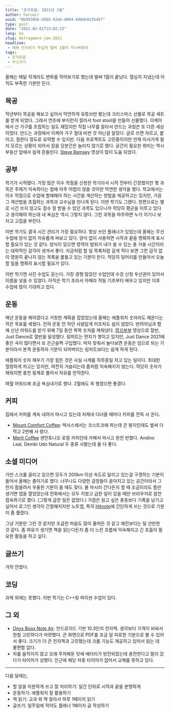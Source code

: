 ```yaml
---
title: "조각모음: 2021년 1월"
author: haruair
uuid: "0b9930b6-d565-42e6-8064-4d8de915b4b7"
type: post
date: "2021-02-01T13:02:23"
lang: ko
slug: defragment-jan-2021
headline:
 - 새해 인사하기 무섭게 벌써 1월이 지나버렸네
tags:
 - 조각모음
 - 부스러기
---
```


올해는 매달 작게라도 변화를 적어보기로 했는데 벌써 1월이 끝났다. 열심히 지냈는데 아직도 부족한 기분만 든다.

## 목공

작년부터 목공을 해보고 싶어서 막연하게 유튜브만 봤는데 크리스마스 선물로 목공 세트를 받게 되었다. 그래서 연초에 부지런히 잘라서 foot stool을 만들어 선물했다. 이케아에서 산 가구를 조립하는 일도 재밌지만 직접 나무를 잘라서 만드는 과정은 또 다른 세상이었다. 만드는 과정에서 이케아 가구 절대 비싼 것 아닌걸 알았다. 글로 쓰면 자르고, 붙이고, 칠한다 정도로 요약할 수 있지만. 다음 프로젝트도 고민중이지만 언제 이사가게 될 지 모르는 상황이 되어서 짐을 당분간은 늘리지 않기로 했다. 공간이 필요한 취미는 역시 부동산 앞에서 쉽게 흔들린다. [Steve Ramsey](https://www.youtube.com/channel/UCBB7sYb14uBtk8UqSQYc9-w) 영상이 많이 도움 되었다.

## 공부

학기가 시작됐다. 가장 많은 이수 학점을 신청한 학기라서 시작 전부터 긴장했지만 몇 과목은 주제가 익숙하다는 점에 아주 어렵지 않을 것이란 막연한 생각을 했다. 학교에서는 이수 학점으로 수업에 할애해야 하는 시간을 계산하는 방법을 제공하고는 있지만, 가끔 그 계산법을 초월하는 과목과 교수님을 만나게 된다. 이번 학기도 그랬다. 한편으로는 별로 시간 쓰지 않고도 점수 잘 받을 수 있던 과목도 있으니까 적당히 평균을 이루고 있다고 생각해야 하는데 내 욕심은 역시 그렇지 않다. 그런 과목을 마주하면 누가 이기나 보자고 고집을 부린다.

이번 학기도 결국 시간 관리가 가장 중요하다. 항상 쓰던 플래너가 있었는데 올해는 무선 수첩에 양식 없이 자유롭게 써보고 있다. 양식 없이 사용하면 시작과 끝을 명확하게 표시할 필요가 있는 것 같다. 양식이 있으면 영역의 범위가 내가 쓸 수 있는 총 가용 시간이라는 대략적인 감각이 생겨서 좋다. 지금처럼 할 일 목록처럼 길게 적다 보면 그런 감각 없이 영원히 끝나지 않는 목록을 붙들고 있는 기분이 든다. 적당히 덩어리를 만들어서 오늘 할 일을 명확히 표시할 필요가 있다.

이번 학기엔 사진 수업도 듣는다. 가장 경쟁 많았던 수업인데 수강 신청 우선권이 있어서 이름을 넣을 수 있었다. 아직은 학기 초라서 카메라 작동 기초부터 배우고 있지만 이후 수업에 많이 기대하고 있다.

## 운동

매년 운동을 해야겠다고 거창한 계획을 잡았었는데 올해는 애플워치 숫자라도 채운다는 작은 목표를 세웠다. 전혀 운동 안 하던 사람답게 이조차도 쉽지 않았다. 반려자님과 함께 신년 어워드를 받기 위해 7일 동안 꽉꽉 숫자를 채워냈다. [땅끄부부](https://www.youtube.com/c/thankyoububu) 영상으로 절반, Just Dance로 절반을 달성했다. 링피트는 먼지가 쌓이고 있지만, Just Dance 2021에 좋은 곡이 많다면서 또 은근슬쩍 구입했다. 박자 맞춰서 놀다보면 운동은 덤으로 되는 기분이라서 본격 운동하자 기분이 되어버리는 링피트보다는 쉽게 하게 된다.

애플워치 숫자 채우기 가장 힘든 것은 사실 시계를 하루종일 차고 있는 일이다. 최대한 헐렁하게 차고는 있지만, 여전히 거슬리는데 좀처럼 익숙해지지 않는다. 적당히 숫자가 채워지면 충전 핑계로 풀어서 자유를 만끽한다.

매월 어워드에 조금 욕심내기로 했다. 2월에도 꼭 챙겼으면 좋겠다.

## 커피

집에서 커피를 계속 내려서 마시고 있는데 처제네 다녀올 때마다 커피를 잔뜩 사 온다.

- [Mount Comfort Coffee](https://www.amazon.com/Mount-Comfort-Coffee-Organic-Whole/dp/B07171HMF5?hvadid=312177180677&hvpos=&hvnetw=g&hvrand=2761751353536126667&hvpone=&hvptwo=&hvqmt=&hvdev=c&hvdvcmdl=&hvlocint=&hvlocphy=9031490&hvtargid=pla-566979528373&psc=1&adgrpid=61925956757&hvpone=&hvptwo=&hvadid=312177180677&hvpos=&hvnetw=g&hvrand=2761751353536126667&hvqmt=&hvdev=c&hvdvcmdl=&hvlocint=&hvlocphy=9031490&hvtargid=pla-566979528373&linkCode=ll1&tag=assocres-20&linkId=47640ca4ce30fb06cb7c77d1fbb4a7e6&language=en_US&ref_=as_li_ss_tl): 텍사스에서는 코스트코에 파는데 큰 봉지인데도 벌써 다 먹고 2번째 사 왔다.
- [Merit Coffee](https://meritcoffee.com/collections/coffee) 샌안토니오 로컬 커피인데 카페서 마시고 완전 반했다. Andino Leal, Dembi Udo Natural 두 종류 사봤는데 둘 다 좋다.

## 소셜 미디어

가만 스크롤 굴리고 있으면 모두가 200km 이상 속도로 달리고 있는걸 구경하는 기분이 들어서 올해는 줄이기로 했다.  너무나도 다양한 감정들이 쏟아지고 있는 공간이라서 그런지 휩쓸려서 우울한 기분이 들 때도 잦다. 물 마시러 간다든지 할 때 조금이라도 틈만 생기면 앱을 열었었는데 전화에서는 모두 지웠고 급한 일이 있을 때만 브라우저로 잠깐 접속하기로 했다. (그렇게 급한 일은 없었다.) 가끔은 읽고 싶은 충동보다 기록을 남기고 싶어서 로그인 생각이 간절해지지만 노트앱, 특히 [Hitnote](https://apps.apple.com/us/app/hitnote/id1412533601)에 간단하게 쓰는 것으로 기분이 좀 풀렸다.

그냥 기분만 그런 것 같지만 조급한 마음도 많이 줄어든 것 같고 예전보다는 덜 산만한 것 같다. 좀 여유가 생기면 책을 읽는다든지 좀 더 느린 흐름에 익숙해지고 긴 호흡이 필요한 활동을 하고 싶다.

## 글쓰기

거의 안썼다.

## 코딩

과제 외에는 못했다. 이번 학기는 C++랑 파이썬 수업이 있다.

## 그 외

- [Onyx Boox Note Air](https://www.amazon.com/BOOX-Android-G-Sensor-Digital-Notepad/dp/B08H83GCBT?dchild=1&keywords=Onyx+Boox+Note+Air&qid=1612196480&sr=8-1&linkCode=ll1&tag=assocres-20&linkId=5f8153d4fc8f14d6ffdf8c5d97d20dcf&language=en_US&ref_=as_li_ss_tl): 안드로이드 기반 10.3인치 전자책. 생각보다 가격이 비싸서 한참 고민하다가 마련했다. 큰 화면으로 PDF를 조금 덜 피로한 기분으로 볼 수 있어서 좋다. 크기가 더 큰 전자책과 고민했는데 크롭 기능도 제공하고 있어서 읽는 데 불편함 없다.
- 차를 움직이지 않고 오래 주차해둔 탓에 배터리가 방전되었는데 충전한다고 멀리 갔다가 타이어가 상했다. 인근에 해당 차종 타이어가 없어서 교체를 못하고 있다.

----

다음 달에는,

- 할 일을 차분하게 쓰고 잘 처리하기: 일간 단위로 시작과 끝을 분명하게
- 운동하기: 애플워치 잘 활용하기
- 책 읽기: 교과 외 책 찾아서 하루 1페이지 읽기
- 글쓰기: 일주일에 적어도 플래너 1페이지 글 작성하기
